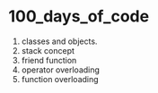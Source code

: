 # 100_days_of_code
1. classes and objects.
2. stack concept
3. friend function
4. operator overloading
5. function overloading
